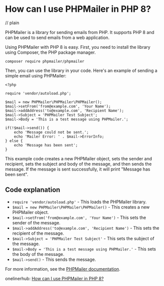 # How can I use PHPMailer in PHP 8?
// plain

PHPMailer is a library for sending emails from PHP. It supports PHP 8 and can be used to send emails from a web application.

Using PHPMailer with PHP 8 is easy. First, you need to install the library using Composer, the PHP package manager.

```
composer require phpmailer/phpmailer
```

Then, you can use the library in your code. Here's an example of sending a simple email using PHPMailer:

```
<?php

require 'vendor/autoload.php';

$mail = new PHPMailer\PHPMailer\PHPMailer();
$mail->setFrom('from@example.com', 'Your Name');
$mail->addAddress('to@example.com', 'Recipient Name');
$mail->Subject = 'PHPMailer Test Subject';
$mail->Body = 'This is a test message using PHPMailer.';

if(!$mail->send()) {
    echo 'Message could not be sent.';
    echo 'Mailer Error: ' . $mail->ErrorInfo;
} else {
    echo 'Message has been sent';
}
```

This example code creates a new PHPMailer object, sets the sender and recipient, sets the subject and body of the message, and then sends the message. If the message is sent successfully, it will print "Message has been sent".

## Code explanation


- `require 'vendor/autoload.php'` - This loads the PHPMailer library.
- `$mail = new PHPMailer\PHPMailer\PHPMailer()` - This creates a new PHPMailer object.
- `$mail->setFrom('from@example.com', 'Your Name')` - This sets the sender of the message.
- `$mail->addAddress('to@example.com', 'Recipient Name')` - This sets the recipient of the message.
- `$mail->Subject = 'PHPMailer Test Subject'` - This sets the subject of the message.
- `$mail->Body = 'This is a test message using PHPMailer.'` - This sets the body of the message.
- `$mail->send()` - This sends the message.

For more information, see the [PHPMailer documentation](https://github.com/PHPMailer/PHPMailer).

onelinerhub: [How can I use PHPMailer in PHP 8?](https://onelinerhub.com/phpmailer/how-can-i-use-phpmailer-in-php--)